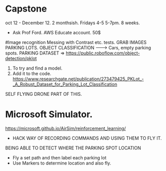 # Capstone
oct 12 - December 12. 2 monthsish. Fridays 4-5 5-7pm. 8 weeks.
- Ask Prof Ford. AWS Educate account. 50$ 


#Image recognition Messing with Contrast etc. 
tests. 
GRAB IMAGES PARKING LOTS. 
OBJECT CLASSIFICATION ---> Cars, empty parking spots.
PARKING DATASET => https://public.roboflow.com/object-detection/pklot
1. To try and find a model.
2. Add it to the code. 
https://www.researchgate.net/publication/273479425_PKLot_-_A_Robust_Dataset_for_Parking_Lot_Classification



SELF FLYING DRONE PART OF THIS.
# Microsoft Simulator.
https://microsoft.github.io/AirSim/reinforcement_learning/
- HACK WAY OF RECORDING COMMANDS AND USING THEM TO FLY IT.


BEING ABLE TO DETECT WHERE THE PARKING SPOT LOCATION 
- Fly a set path and then label each parking lot 
- Use Markers to determine location and also fly.



 
